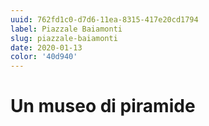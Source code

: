 ```yaml
---
uuid: 762fd1c0-d7d6-11ea-8315-417e20cd1794
label: Piazzale Baiamonti
slug: piazzale-baiamonti
date: 2020-01-13
color: '40d940'
---
```


# Un museo di piramide